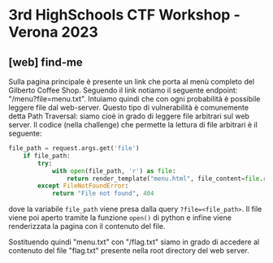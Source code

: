 # 3rd HighSchools CTF Workshop - Verona 2023

## [web] find-me

Sulla pagina principale è presente un link che porta al menù completo del Gilberto Coffee Shop. Seguendo il link notiamo il seguente endpoint: "/menu?file=menu.txt".
Intuiamo quindi che con ogni probabilità è possibile leggere file dal web-server. Questo tipo di vulnerabilità è comunemente detta Path Traversal: siamo cioè in grado di leggere file arbitrari sul web server.
Il codice (nella challenge) che permette la lettura di file arbitrari è il seguente:

```python
file_path = request.args.get('file')
    if file_path:
        try:
            with open(file_path, 'r') as file:
                return render_template("menu.html", file_content=file.read())
        except FileNotFoundError:
            return "File not found", 404
```

dove la variabile `file_path` viene presa dalla query `?file=<file_path>`. Il file viene poi aperto tramite la funzione `open()` di python e infine viene renderizzata la pagina con il contenuto del file.

Sostituendo quindi "menu.txt" con "/flag.txt" siamo in grado di accedere al contenuto del file "flag.txt" presente nella root directory del web server.
